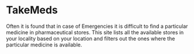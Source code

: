 # TakeMeds

Often it is found that in case of Emergencies it is difficult to find a particular medicine in pharmaceutical stores. This site lists all the available stores in your locality based on your location and filters out the ones where the particular medicine is available.
